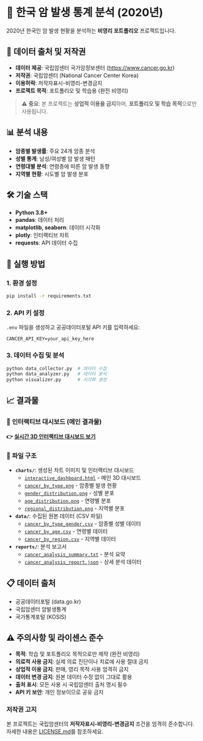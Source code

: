 # 🏥 한국 암 발생 통계 분석 (2020년)

2020년 한국인 암 발생 현황을 분석하는 **비영리 포트폴리오** 프로젝트입니다.

## 📄 데이터 출처 및 저작권
- **데이터 제공**: 국립암센터 국가암정보센터 (https://www.cancer.go.kr)
- **저작권**: 국립암센터 (National Cancer Center Korea)
- **이용허락**: 저작자표시-비영리-변경금지
- **프로젝트 목적**: 포트폴리오 및 학습용 (완전 비영리)

> ⚠️ **중요**: 본 프로젝트는 **상업적 이용을 금지**하며, **포트폴리오 및 학습 목적**으로만 사용됩니다.

## 📊 분석 내용
- **암종별 발생률**: 주요 24개 암종 분석
- **성별 통계**: 남성/여성별 암 발생 패턴
- **연령대별 분석**: 연령층에 따른 암 발생 동향
- **지역별 현황**: 시도별 암 발생 분포

## 🛠️ 기술 스택
- **Python 3.8+**
- **pandas**: 데이터 처리
- **matplotlib, seaborn**: 데이터 시각화
- **plotly**: 인터랙티브 차트
- **requests**: API 데이터 수집

## 🚀 실행 방법

### 1. 환경 설정
```bash
pip install -r requirements.txt
```

### 2. API 키 설정
`.env` 파일을 생성하고 공공데이터포털 API 키를 입력하세요:
```
CANCER_API_KEY=your_api_key_here
```

### 3. 데이터 수집 및 분석
```bash
python data_collector.py  # 데이터 수집
python data_analyzer.py   # 데이터 분석
python visualizer.py      # 시각화 생성
```

## 📈 결과물

### 🎯 **인터랙티브 대시보드 (메인 결과물)**
**👉 [실시간 3D 인터랙티브 대시보드 보기](https://htmlpreview.github.io/?https://github.com/junetapa-juncheol/junetapa-juncheol-korea-cancer-statistics-2020/blob/main/charts/interactive_dashboard.html)**

### 📁 **파일 구조**
- **`charts/`**: 생성된 차트 이미지 및 인터랙티브 대시보드
  - [`interactive_dashboard.html`](charts/interactive_dashboard.html) - 메인 3D 대시보드
  - [`cancer_by_type.png`](charts/cancer_by_type.png) - 암종별 발생 현황
  - [`gender_distribution.png`](charts/gender_distribution.png) - 성별 분포
  - [`age_distribution.png`](charts/age_distribution.png) - 연령별 분포
  - [`regional_distribution.png`](charts/regional_distribution.png) - 지역별 분포
- **`data/`**: 수집된 원본 데이터 (CSV 파일)
  - [`cancer_by_type_gender.csv`](data/cancer_by_type_gender.csv) - 암종별 성별 데이터
  - [`cancer_by_age.csv`](data/cancer_by_age.csv) - 연령별 데이터
  - [`cancer_by_region.csv`](data/cancer_by_region.csv) - 지역별 데이터
- **`reports/`**: 분석 보고서
  - [`cancer_analysis_summary.txt`](reports/cancer_analysis_summary.txt) - 분석 요약
  - [`cancer_analysis_report.json`](reports/cancer_analysis_report.json) - 상세 분석 데이터

## 📋 데이터 출처
- 공공데이터포털 (data.go.kr)
- 국립암센터 암발생통계
- 국가통계포털 (KOSIS)

## ⚠️ 주의사항 및 라이센스 준수
- **목적**: 학습 및 포트폴리오 목적으로만 제작 (완전 비영리)
- **의료적 사용 금지**: 실제 의료 진단이나 치료에 사용 절대 금지
- **상업적 이용 금지**: 판매, 영리 목적 사용 엄격히 금지
- **데이터 변경 금지**: 원본 데이터 수정 없이 그대로 활용
- **출처 표시**: 모든 사용 시 국립암센터 출처 명시 필수
- **API 키 보안**: 개인 정보이므로 공유 금지

### 저작권 고지
본 프로젝트는 국립암센터의 **저작자표시-비영리-변경금지** 조건을 엄격히 준수합니다. 
자세한 내용은 [LICENSE.md](LICENSE.md)를 참조하세요.